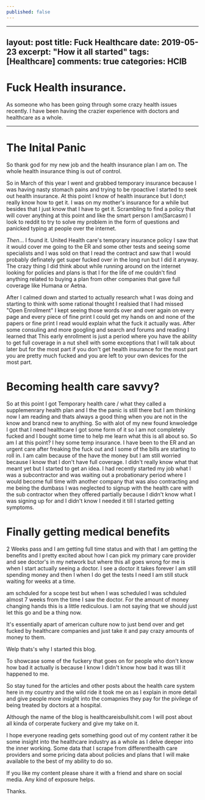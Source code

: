 ```yaml
---
published: false
---
```

---
layout: post
title: Fuck Healthcare
date: 2019-05-23
excerpt: "How it all started"
tags: [Healthcare]
comments: true
categories: HCIB
---


# Fuck Health insurance.

As someone who has been going through some crazy health issues recently. I have been having the crazier experience with doctors and healthcare as a whole.

---
# The Inital Panic
So thank god for my new job and the health insurance plan I am on. The whole health insurance thing is out of control.

So in March of this year I went and grabbed temporary insurance because I was having nasty stomach pains and trying to be rpoactive I started to seek out health insurance. At this point I know of health insurance but I don;t really know how to get it. I was on my mother's insurance for a while but besides that I just know that I have to get it. Scrambling to find a policy that will cover anything at this point and like the smart person I am(Sarcasm) I look to reddit to try to solve my problem in the form of questions and panicked typing at people over the internet.

*Then*... I found it. United Health care's temporary insurance policy I saw that it would cover me going to the ER and some other tests and seeing some specialists and I was sold on that I read the contract and saw that I would probably definately get super fucked over in the long run but I did it anyway. The crazy thing I did think about while running around on the internet looking for policies and plans is that I for the life of me couldn't find anything related to buying a plan from other companies that gave full coverage like Humana or Aetna.

After I calmed down and started to actually research what I was doing and starting to think with some rational thought I realsied that I had missed "Open Enrollment" I kept seeing those words over and over again on every page and every piece of fine print I could get my hands on and none of the papers or fine print I read would explain what the fuck it actually was. After some consuling and more googling and search and forums and reading I learned that This early enrollment is just a period where you have the ability to get full coverage in a nut shell with some exceptions that I will talk about later but for the most part if you don't get health insurance for the most part you are pretty much fucked and you are left to your own devices for the most part.

# Becoming health care savvy?
So at this point I got Temporary health care / what they called a supplemenrary health plan and I the the panic is still there but I am thinking now I am reading and thats always a good thing when you are not in the know and brancd new to anything. So with alot of my new found knwoledge I got that I need healthcare I got some form of it so I am not completely fucked and I bought some time to help me learn what this is all about so. So am I at this point? I hey some temp insurance. I have been to the ER and an urgent care after freaking the fuck out and I some of the bills are starting to roll in. I am calm because of the have the money but I am still worried because I know that I don't have full coverage. I didn't really know what that meant yet but I started to get an idea. I had recently started my job what I was a subcontractor and was waiting out a probationary period where I would become full time with another company that was also contracting and me being the dumbass I was neglected to signup with the health care with the sub contractor when they offered partially because I didn't know what I was signing up for and I didn't know I needed it till I started getting symptoms. 

# Finally getting medical benefits
2 Weeks pass and I am getting full time status and with that I am getting the benefits and I pretty excited about how I can pick my primary care provider and see doctor's in my network but where this all goes wrong for me is when I start actually seeing a doctor. I see a doctor it takes forever I am still spending money and then I when I do get the tests I need I am still stuck waiting for weeks at a time.

 am schduled for a scope test but when I was scheduled I was schduled almost 7 weeks from the time I saw the doctor. For the amount of money changing hands this is a little rediculous. I am not saying that we should just let this go and be a thing now.

 It's essentially apart of american culture now to just bend over and get fucked by healthcare companies and just take it and pay crazy amounts of money to them.

Welp thats's why I started this blog.

To showcase some of the fuckery that goes on for people who don't know how bad it actually is because I know I didn't know how bad it was till it happened to me.

So stay tuned for the articles and other posts about the health care system here in my country and the wild ride it took me on as I explain in more detail and give people more insight into the comapnies they pay for the pivilege of being treated by doctors at a hospital.

Although the name of the blog is healthcareisbullshit.com I will post about all kinda of corperate fuckery and give my take on it.

I hope everyone reading gets something good out of my content rather it be some insight into the healthcare industry as a whole as I delve deeper into the inner working. Some data that I scrape from differenthealth care providers and some pricing data about policies and plans that I will make available to the best of my ability to do so.

If you like my content please share it with a friend and share on social media. Any kind of exposure helps.


Thanks.
